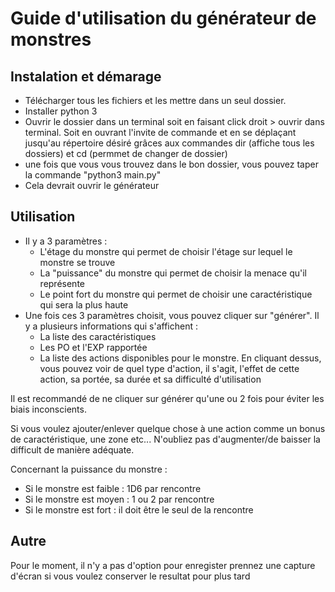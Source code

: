 # Guide d'utilisation du générateur de monstres
## Instalation et démarage

- Télécharger tous les fichiers et les mettre dans un seul dossier.
- Installer python 3
- Ouvrir le dossier dans un terminal soit en faisant click droit > ouvrir dans terminal.
Soit en ouvrant l'invite de commande et en se déplaçant jusqu'au répertoire désiré grâces aux commandes dir 
(affiche tous les dossiers) et cd (permmet de changer de dossier)
- une fois que vous vous trouvez dans le bon dossier, vous pouvez taper la commande "python3 main.py"
- Cela devrait ouvrir le générateur

## Utilisation

- Il y a 3 paramètres :
  - L'étage du monstre qui permet de choisir l'étage sur lequel le monstre se trouve
  - La "puissance" du monstre qui permet de choisir la menace qu'il représente
  - Le point fort du monstre qui permet de choisir une caractéristique qui sera la plus haute
- Une fois ces 3 paramètres choisit, vous pouvez cliquer sur "générer". Il y a plusieurs informations qui s'affichent :
  - La liste des caractéristiques
  - Les PO et l'EXP rapportée
  - La liste des actions disponibles pour le monstre. En cliquant dessus, vous pouvez voir de quel type d'action, 
il s'agit, l'effet de cette action, sa portée, sa durée et sa difficulté d'utilisation

Il est recommandé de ne cliquer sur générer qu'une ou 2 fois pour éviter les biais inconscients.

Si vous voulez ajouter/enlever quelque chose à une action comme un bonus de caractéristique, une zone etc... 
N'oubliez pas d'augmenter/de baisser la difficult de manière adéquate.

Concernant la puissance du monstre : 
- Si le monstre est faible : 1D6 par rencontre
- Si le monstre est moyen : 1 ou 2 par rencontre
- Si le monstre est fort : il doit être le seul de la rencontre

## Autre
Pour le moment, il n'y a pas d'option pour enregister prennez une capture d'écran si vous voulez conserver le resultat pour plus tard
